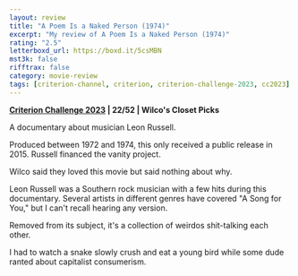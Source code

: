```yaml
---
layout: review
title: "A Poem Is a Naked Person (1974)"
excerpt: "My review of A Poem Is a Naked Person (1974)"
rating: "2.5"
letterboxd_url: https://boxd.it/5csMBN
mst3k: false
rifftrax: false
category: movie-review
tags: [criterion-channel, criterion, criterion-challenge-2023, cc2023]
---
```


<b><a href="https://boxd.it/pXW6q/detail" target="_blank" rel="noopener">Criterion Challenge 2023</a> | 22/52 | Wilco's Closet Picks</b>

A documentary about musician Leon Russell.

Produced between 1972 and 1974, this only received a public release in 2015. Russell financed the vanity project.

Wilco said they loved this movie but said nothing about why.

Leon Russell was a Southern rock musician with a few hits during this documentary. Several artists in different genres have covered "A Song for You," but I can't recall hearing any version.

Removed from its subject, it's a collection of weirdos shit-talking each other.

I had to watch a snake slowly crush and eat a young bird while some dude ranted about capitalist consumerism.
